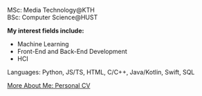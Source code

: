 
MSc: Media Technology@KTH   
BSc: Computer Science@HUST

**My interest fields include:**
- Machine Learning
- Front-End and Back-End Development
- HCI

Languages: Python, JS/TS, HTML, C/C++, Java/Kotlin, Swift, SQL

[More About Me: Personal CV](https://amiyasx.notion.site/amiyasx/Xi-Sun-Amiya-c031b4ba05fd49b4ab5a34361a664892)
<!--
**AmiyaSX/AmiyaSX** is a ✨ _special_ ✨ repository because its `README.md` (this file) appears on your GitHub profile.

Here are some ideas to get you started:

- 🔭 I’m currently working on ...
- 🌱 I’m currently learning ...
- 👯 I’m looking to collaborate on ...
- 🤔 I’m looking for help with ...
- 💬 Ask me about ...
- 📫 How to reach me: ...
- 😄 Pronouns: ...
- ⚡ Fun fact: ...
-->
